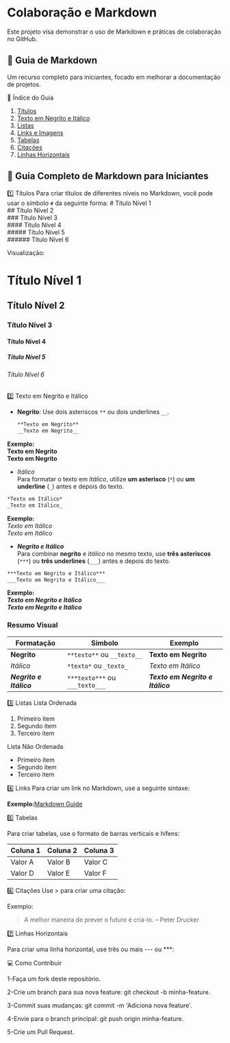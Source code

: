 # Colaboração e Markdown
Este projeto visa demonstrar o uso de Markdown e práticas de colaboração no GitHub.
## 📝 Guia de Markdown
Um recurso completo para iniciantes, focado em melhorar a documentação de projetos.

📖 Índice do Guia

1. [Títulos](#títulos)  
2. [Texto em Negrito e Itálico](#texto-em-negrito-e-itálico)  
3. [Listas](#listas)  
4. [Links e Imagens](#links-e-imagens)  
5. [Tabelas](#tabelas)  
6. [Citações](#citações)  
7. [Linhas Horizontais](#linhas-horizontais)  


## 📌 Guia Completo de Markdown para Iniciantes

1️⃣ Títulos
Para criar títulos de diferentes níveis no Markdown, você pode usar o símbolo `#` da seguinte forma:
\# Título Nível 1  
\## Título Nível 2  
\### Título Nível 3  
\#### Título Nível 4  
\##### Título Nível 5  
\###### Título Nível 6

Visualização:
# Título Nível 1

## Título Nível 2

### Título Nível 3

#### Título Nível 4

##### Título Nível 5

###### Título Nível 6

2️⃣ Texto em Negrito e Itálico
- **Negrito**: Use dois asteriscos `**` ou dois underlines `__`.
  ```markdown
  **Texto em Negrito**
  __Texto em Negrito__
**Exemplo:**  
**Texto em Negrito**  
__Texto em Negrito__  
- *Itálico*  
Para formatar o texto em *itálico*, utilize **um asterisco** (`*`) ou **um underline** (`_`) antes e depois do texto.  
```markdown  
*Texto em Itálico*  
_Texto em Itálico_  
```  
**Exemplo:**  
*Texto em Itálico*  
_Texto em Itálico_  
- ***Negrito e Itálico***  
Para combinar **negrito** e *itálico* no mesmo texto, use **três asteriscos** (`***`) ou **três underlines** (`___`) antes e depois do texto.  
```markdown  
***Texto em Negrito e Itálico***  
___Texto em Negrito e Itálico___  
```  
**Exemplo:**  
***Texto em Negrito e Itálico***  
___Texto em Negrito e Itálico___  
### Resumo Visual  
| Formatação           | Símbolo                   | Exemplo                     |
|----------------------|---------------------------|-----------------------------|
| **Negrito**          | `**texto**` ou `__texto__`| **Texto em Negrito**        |
| *Itálico*            | `*texto*` ou `_texto_`    | *Texto em Itálico*          |
| ***Negrito e Itálico*** | `***texto***` ou `___texto___` | ***Texto em Negrito e Itálico*** |

3️⃣ Listas
Lista Ordenada
1. Primeiro item  
2. Segundo item  
3. Terceiro item 

Lista Não Ordenada
- Primeiro item  
- Segundo item  
- Terceiro item

4️⃣ Links 
Para criar um link no Markdown, use a seguinte sintaxe:  

**Exemplo:**[Markdown Guide](https://www.markdownguide.org/)

5️⃣ Tabelas

Para criar tabelas, use o formato de barras verticais e hífens:

| Coluna 1 | Coluna 2 | Coluna 3 |  
|----------|----------|----------|  
| Valor A  | Valor B  | Valor C  |  
| Valor D  | Valor E  | Valor F  |  


6️⃣ Citações
Use > para criar uma citação:

Exemplo:
>A melhor maneira de prever o futuro é criá-lo. – Peter Drucker


7️⃣ Linhas Horizontais

Para criar uma linha horizontal, use três ou mais --- ou ***:


💻 Como Contribuir


1-Faça um fork deste repositório.

2-Crie um branch para sua nova feature: git checkout -b minha-feature.

3-Commit suas mudanças: git commit -m 'Adiciona nova feature'.

4-Envie para o branch principal: git push origin minha-feature.

5-Crie um Pull Request.



